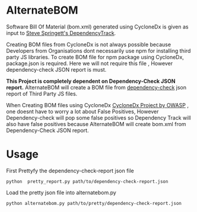 # AlternateBOM
Software Bill Of Material (bom.xml) generated using CycloneDx is given as input to [Steve Springett's DependencyTrack](https://dependencytrack.org/). 

Creating BOM files from CycloneDx is not always possible because Developers from Organisations dont necessarily use npm for installing third party JS libraries. To create BOM file for npm package using CycloneDx, package.json is required. Here we will not require this file , However dependency-check JSON report is must.

**This Project is completely dependent on Dependency-Check JSON report.**
AlternateBOM will create a BOM file from [dependency-check](https://owasp.org/www-project-dependency-check/) json report of Third Party JS files.

When Creating BOM files using CycloneDx [CycloneDx Project by OWASP](https://cyclonedx.org/tool-center/) , one doesnt have to worry a lot about False Positives, However Dependency-check will pop some false positives so Dependency Track will also have false positives because AlternateBOM will create bom.xml from Dependency-Check JSON report.

# Usage
First Prettyfy the dependency-check-report json file

`python  pretty_report.py path/to/dependency-check-report.json`

Load the pretty json file into alternatebom.py

`python alternatebom.py path/to/pretty/dependency-check-report.json`



